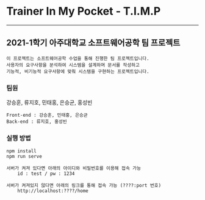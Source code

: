 # Trainer In My Pocket - T.I.M.P

---

## 2021-1학기 아주대학교 소프트웨어공학 팀 프로젝트

    이 프로젝트는 소프트웨어공학 수업을 통해 진행한 팀 프로젝트입니다.
    사용자의 요구사항을 분석하여 시스템을 설계하며 문서를 작성하고
    기능적, 비기능적 요구사항에 맞춰 시스템을 구현하는 프로젝트입니다.

### 팀원

강승훈, 류지호, 민태홍, 은승균, 홍성빈

    Front-end : 강승훈, 민태홍, 은승균
    Back-end : 류지호, 홍성빈

### 실행 방법

    npm install
    npm run serve

    서버가 켜져 있다면 아래의 아이디와 비밀번호를 이용해 접속 가능
        id : test / pw : 1234

    서버가 켜져있지 않다면 아래의 링크를 통해 접속 가능 (????:port 번호)
        http://localhost:????/home
